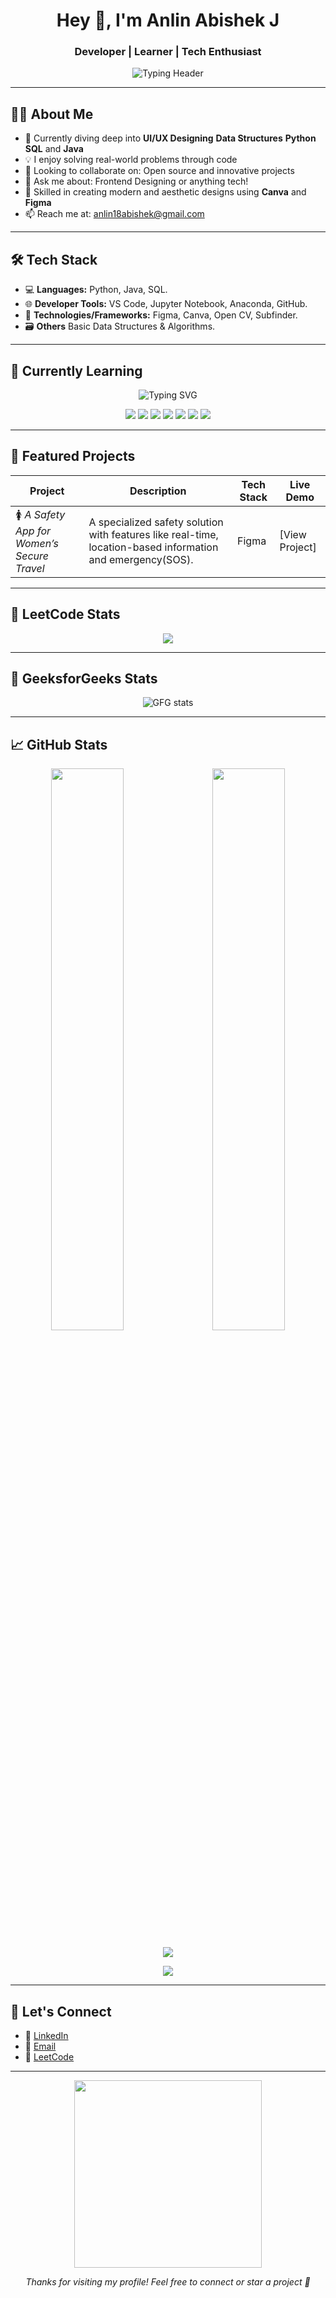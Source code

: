 <h1 align="center">Hey 👋, I'm Anlin Abishek J</h1>
<h3 align="center">Developer | Learner | Tech Enthusiast</h3>

<p align="center">
  <img src="https://readme-typing-svg.herokuapp.com?font=Fira+Code&size=22&duration=2000&pause=1000&center=true&vCenter=true&width=500&lines=Crafting+Dream+Experiences;Designing+Interfaces+with+Passion;Solving+Problems+with+Code" alt="Typing Header" />
</p>

---

## 🧑‍💻 About Me
- 🌱 Currently diving deep into **UI/UX Designing** **Data Structures**  **Python** **SQL** and **Java**
- 💡 I enjoy solving real-world problems through code  
- 👯 Looking to collaborate on: Open source and innovative projects  
- 💬 Ask me about: Frontend Designing or anything tech!  
- 🎨 Skilled in creating modern and aesthetic designs using **Canva** and **Figma** 
- 📫 Reach me at: anlin18abishek@gmail.com  


---
## 🛠️ Tech Stack

- 💻 **Languages:**  Python, Java, SQL.
- 🌐 **Developer Tools:**   VS Code, Jupyter Notebook, Anaconda, GitHub.  
- 🧠 **Technologies/Frameworks:** Figma, Canva, Open CV, Subfinder.
- 🗃️ **Others** Basic Data Structures & Algorithms.


---

## 🚀 Currently Learning

<p align="center">
  <img src="https://readme-typing-svg.herokuapp.com?font=Fira+Code&size=22&duration=2000&pause=1000&center=true&vCenter=true&width=500&lines=Currently+Learning..." alt="Typing SVG" />
</p>

<p align="center">
  <img src="https://img.shields.io/badge/Python-3776AB?style=for-the-badge&logo=python&logoColor=white" />
  <img src="https://img.shields.io/badge/UI%2FUX%20Design-F4B400?style=for-the-badge&logo=figma&logoColor=white" />
  <img src="https://img.shields.io/badge/Data%20Structures-0A66C2?style=for-the-badge&logo=leetcode&logoColor=white" />
  <img src="https://img.shields.io/badge/Java-FF0000?style=for-the-badge&logo=java&logoColor=white" />
  <img src="https://img.shields.io/badge/Dynamic%20Programming-007396?style=for-the-badge&logo=sql&logoColor=white" />
  <img src="https://img.shields.io/badge/SQL-007396?style=for-the-badge&logo=sql&logoColor=white" />
  
  <img src="https://img.shields.io/badge/Cybersecurity-FFA500?style=for-the-badge&logo=shieldsdotio&logoColor=white" />
</p>

---


## 📌 Featured Projects

| Project | Description | Tech Stack | Live Demo |
|---------|-------------|------------|-----------|
| 🚺 *A Safety App for Women’s Secure Travel* | A specialized safety solution with features like real-time, location-based information and emergency(SOS). | Figma | [View Project] |


---

## 🧠 LeetCode Stats

<p align="center">
  <img src="https://leetcard.jacoblin.cool/Anlin_Abishek?theme=dark&font=Montagu%20Slab&ext=heatmap" />
  
</p>

---
## 🧠 GeeksforGeeks Stats

<p align="center">
  
  <img src="https://gfgstatscard.vercel.app/anlin18a7gza" alt="GFG stats" />
</p>

---


## 📈 GitHub Stats

<p align="center">
  <img src="https://github-readme-stats.vercel.app/api?username=Anlin-Abishek&show_icons=true&theme=radical&hide_border=true" width="48%" />
  &nbsp;&nbsp;
  <img src="https://github-readme-stats.vercel.app/api/top-langs/?username=Anlin-Abishek&layout=compact&theme=radical&hide_border=true" width="48%" />
</p>
<p align="center">
  <img src="https://github-readme-streak-stats.herokuapp.com/?user=Anlin-Abishek&theme=radical&hide_border=true" />
</p>
<p align="center"> <img src="https://github-readme-activity-graph.vercel.app/graph?username=Anlin-Abishek&theme=rogue&area=true&hide_border=true" /> </p>

---

## 🤝 Let's Connect

- 💼 [LinkedIn](https://www.linkedin.com/in/anlin-abishek/)
- 📧 [Email](mailto:anlin18abishek@gmail.com)
- 🧠 [LeetCode](https://leetcode.com/u/Anlin_Abishek/)

---

<p align="center">
  <img src="https://media.giphy.com/media/v1.Y2lkPTc5MGI3NjExdHJhbWJvbnktc3Rvcnkta2V5Ym9hcmQtdHJhbnNpdGlvbnMtYmV0d2Vlbi1mcmFtZXMtYmFuYW5hL3hrbXBrd3lqdzR5Y3RuMXVwdnpvdXR5aDI2bSZlcD12MV9naWZzX3NlYXJjaCZjdD1n/xkmpr6uovk5yctn1upvzoutyh262/giphy.gif" width="300" />
</p>

<p align="center"><i>Thanks for visiting my profile! Feel free to connect or star a project 🌟</i></p>
